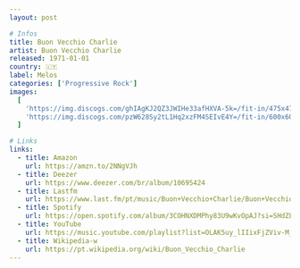 ```yaml
---
layout: post

# Infos
title: Buon Vecchio Charlie
artist: Buon Vecchio Charlie
released: 1971-01-01
country: 🇮🇹
label: Melos
categories: ['Progressive Rock']
images:
  [
    'https://img.discogs.com/ghIAgKJ2QZ3JWIHe33afHXVA-5k=/fit-in/475x475/filters:strip_icc():format(jpeg):mode_rgb():quality(90)/discogs-images/R-11298845-1538730298-7889.jpeg.jpg',
    'https://img.discogs.com/pzW628Sy2tL1Hq2xzFM4SEIvE4Y=/fit-in/600x600/filters:strip_icc():format(jpeg):mode_rgb():quality(90)/discogs-images/R-11298845-1538730300-3920.jpeg.jpg',
  ]

# Links
links:
  - title: Amazon
    url: https://amzn.to/2NNgVJh
  - title: Deezer
    url: https://www.deezer.com/br/album/10695424
  - title: Lastfm
    url: https://www.last.fm/pt/music/Buon+Vecchio+Charlie/Buon+Vecchio+Charlie
  - title: Spotify
    url: https://open.spotify.com/album/3COHNXDMPhy83U9wKvOpAJ?si=SHdZLSBtSCaeQDvLMHi3fQ
  - title: YouTube
    url: https://music.youtube.com/playlist?list=OLAK5uy_lIIixFjZViv-M_DwYlmXChW-zE5OWiOd4
  - title: Wikipedia-w
    url: https://pt.wikipedia.org/wiki/Buon_Vecchio_Charlie
---
```

